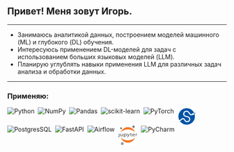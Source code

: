 ## Привет! Меня зовут Игорь. ##
-----------------------
- Занимаюсь аналитикой данных, построением моделей машинного (ML) и глубокого (DL) обучения.
- Интересуюсь применением DL-моделей для задач с использованием больших языковых моделей (LLM).
- Планирую углублять навыки применения LLM для различных задач анализа и обработки данных.

-----------------------
### Применяю: ###
<img src="https://s3.dualstack.us-east-2.amazonaws.com/pythondotorg-assets/media/files/python-logo-only.svg" width="40" title="Python">&nbsp;
<img src="https://icon.icepanel.io/Technology/svg/NumPy.svg" width="42" align="top" title="NumPy">&nbsp;
<img src="https://icon.icepanel.io/Technology/png-shadow-512/Pandas.png" width="48" align="top" title="Pandas">&nbsp;
<img src="https://upload.wikimedia.org/wikipedia/commons/thumb/0/05/Scikit_learn_logo_small.svg/320px-Scikit_learn_logo_small.svg.png" width="68" align="top" title="scikit-learn">&nbsp;
<img src="https://icon.icepanel.io/Technology/svg/PyTorch.svg" width="42" align="top" title="PyTorch">&nbsp;
<img src="https://raw.githubusercontent.com/scipy/scipy/d1c786632bcbcfff8a8227fa2043db6e34f95ba1/doc/source/_static/logo.svg" width="42" align="top" title="ScyPy">&nbsp;
<img src="https://icon.icepanel.io/Technology/svg/PostgresSQL.svg" width="42" align="top" title="PostgresSQL">&nbsp;
<img src="https://icon.icepanel.io/Technology/svg/FastAPI.svg" width="42" align="top" title="FastAPI">&nbsp;
<img src="https://icon.icepanel.io/Technology/svg/Apache-Airflow.svg" width="38" align="top" title="Airflow">&nbsp;
<img src="https://raw.githubusercontent.com/devicons/devicon/1119b9f84c0290e0f0b38982099a2bd027a48bf1/icons/jupyter/jupyter-original-wordmark.svg" width="45" align="top" title="Jupyter Notebook">&nbsp;
<img src="https://icon.icepanel.io/Technology/svg/PyCharm.svg" width="42" align="top" title="PyCharm">&nbsp;
<!-- img src="https://icon.icepanel.io/Technology/svg/SQL-Developer.svg" width="42" align="top" title="SQL-Developer">&nbsp;-->

